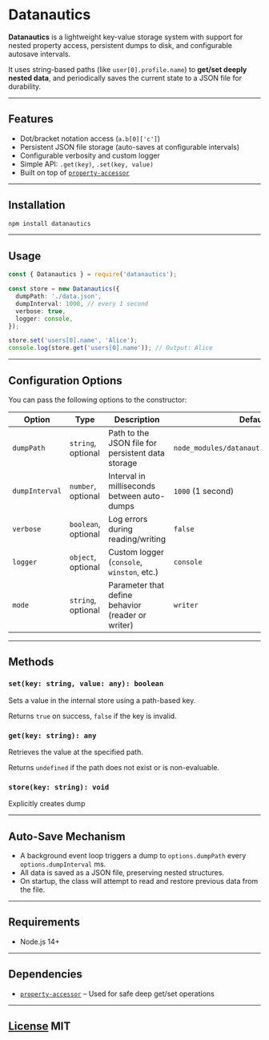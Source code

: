 # Datanautics

**Datanautics** is a lightweight key-value storage system with support for nested property access, persistent dumps to disk, and configurable autosave intervals.

It uses string-based paths (like `user[0].profile.name`) to **get/set deeply nested data**, and periodically saves the current state to a JSON file for durability.

---

## Features

- Dot/bracket notation access (`a.b[0]['c']`)
- Persistent JSON file storage (auto-saves at configurable intervals)
- Configurable verbosity and custom logger
- Simple API: `.get(key)`, `.set(key, value)`
- Built on top of [`property-accessor`](https://npmjs.com/package/property-accessor)

---

## Installation

```bash
npm install datanautics
```

---

## Usage

```ts
const { Datanautics } = require('datanautics');

const store = new Datanautics({
  dumpPath: './data.json',
  dumpInterval: 1000, // every 1 second
  verbose: true,
  logger: console,
});

store.set('users[0].name', 'Alice');
console.log(store.get('users[0].name')); // Output: Alice
```

---

## Configuration Options

You can pass the following options to the constructor:

| Option         | Type                | Description                                       | Default                                  |
|----------------|---------------------|---------------------------------------------------|------------------------------------------|
| `dumpPath`     | `string`, optional  | Path to the JSON file for persistent data storage | `node_modules/datanautics/data/data.json`|
| `dumpInterval` | `number`, optional  | Interval in milliseconds between auto-dumps       | `1000` (1 second)                        |
| `verbose`      | `boolean`, optional | Log errors during reading/writing                 | `false`                                  |
| `logger`       | `object`, optional  | Custom logger (`console`, `winston`, etc.)        | `console`                                |
| `mode`         | `string`, optional  | Parameter that define behavior (reader or writer) | `writer`                                 |
---

## Methods

### `set(key: string, value: any): boolean`

Sets a value in the internal store using a path-based key.

Returns `true` on success, `false` if the key is invalid.

### `get(key: string): any`

Retrieves the value at the specified path.

Returns `undefined` if the path does not exist or is non-evaluable.

### `store(key: string): void`

Explicitly creates dump

---

## Auto-Save Mechanism

- A background event loop triggers a dump to `options.dumpPath` every `options.dumpInterval` ms.
- All data is saved as a JSON file, preserving nested structures.
- On startup, the class will attempt to read and restore previous data from the file.

---

## Requirements

- Node.js 14+

---

## Dependencies

- [`property-accessor`](https://npmjs.com/package/property-accessor) – Used for safe deep get/set operations

---

## [License](./LICENSE) MIT
